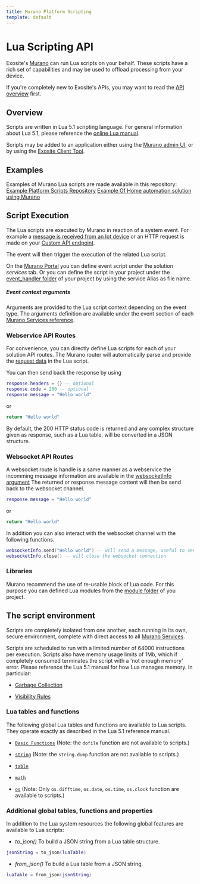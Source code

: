 ```yaml
---
title: Murano Platform Scripting
template: default
---
```


# Lua Scripting API

Exosite's [Murano](../) can run Lua scripts on your behalf. These scripts have
a rich set of capabilities and may be used to offload processing from your
device.

If you're completely new to Exosite's APIs, you may want to read the [API overview](../get-started/) first.


## Overview

Scripts are written in Lua 5.1 scripting language. For general information
about Lua 5.1, please reference the [online Lua manual](http://www.lua.org/manual/5.1/).

Scripts may be added to an application either using the [Murano admin UI](https://www.exosite.com/business/solutions), or by
using the [Exosite Client Tool](../exosite-cli/).


## Examples

Examples of Murano Lua scripts are made available in this repository:
[Example Platform Scripts Repository](https://github.com/exosite/murano-examples/tree/master/solutions/simple_graph)
[Example Of Home automation solution using Murano](https://github.com/exosite/home-automation-example)


## Script Execution

The Lua scripts are executed by Murano in reaction of a system event.
For example a [message is received from an Iot device](../services/device/#datapoint) or an HTTP request is made on your [Custom API endpoint](../services/webservice/#request).

The event will then trigger the execution of the related Lua script.

On the [Murano Portal](https://www.exosite.com/business/solutions) you can define event script under the solution *services* tab.
Or you can define the script in your project under the [event_handler folder](https://github.com/exosite/home-automation-example/tree/master/event_handler) of your project by using the service Alias as file name.

##### Event context arguments

Arguments are provided to the Lua script context depending on the event type. The arguments definition are available under the event section of each [Murano Services reference](../services/).


### Webservice API Routes

For convenience, you can directly define Lua scripts for each of your solution API routes.
The Murano router will automatically parse and provide the [request data](../services/webservice/#request) in the Lua script.

You can then send back the response by using
```lua
response.headers = {} -- optional
response.code = 200 -- optional
response.message = "Hello world"
```
or
```lua
return "Hello world"
```
By default, the 200 HTTP status code is returned and any complex structure given as response, such as a Lua table, will be converted in a JSON structure.


### Websocket API Routes

A websocket route is handle is a same manner as a webservice the incomming message information are available in the [websocketInfo argument](http://beta-docs.exosite.com/murano/services/websocket/#websocket_info)
The returned or response.message content will then be send back to the websocket channel.
```lua
response.message = "Hello world"
```
or
```lua
return "Hello world"
```

In addition you can also interact with the websocket channel with the following functions.
```lua
websocketInfo.send("Hello world") -- will send a message, useful to send back multiple messages.
websocketInfo.close() -- will close the websocket connection
```

### Libraries
Murano recommend the use of re-usable block of Lua code. For this purpose you can defined Lua modules from the [module folder](https://github.com/exosite/home-automation-example/tree/master/modules) of you project.


## The script environment

Scripts are completely isolated from one another, each running in its own,
secure environment, complete with direct access to all [Murano Services](../services/).

Scripts are scheduled to run with a limited number of 64000 instructions per execution.
Scripts also have memory usage limits of 1Mb, which if completely consumed
terminates the script with a 'not enough memory' error.  Please reference the
Lua 5.1 manual for how Lua manages memory. In particular:

- [Garbage Collection](http://www.lua.org/manual/5.1/manual.html#2.5)

- [Visibility Rules](http://www.lua.org/manual/5.1/manual.html#3.5)


### Lua tables and functions

The following global Lua tables and functions are available to Lua
scripts. They operate exactly as described in the Lua 5.1 reference manual.

* [`Basic Functions`](http://www.lua.org/manual/5.1/manual.html#5.1) (Note:
    the `dofile` function are not available to scripts.)

* [`string`](http://www.lua.org/manual/5.1/manual.html#5.4) (Note:
    the `string.dump` function are not available to scripts.)

* [`table`](http://www.lua.org/manual/5.1/manual.html#5.5)

* [`math`](http://www.lua.org/manual/5.1/manual.html#5.6)

* [`os`](http://www.lua.org/manual/5.1/manual.html#5.8) (Note:
    Only `os.difftime`, `os.date`, `os.time`, `os.clock` function are available to scripts.)


### Additional global tables, functions and properties

In addition to the Lua system resources the following global features are available to Lua scripts:

* *to_json()* To build a JSON string from a Lua table structure.
```lua
jsonString = to_json(luaTable)
```

* *from_json()* To build a Lua table from a JSON string.
```lua
luaTable = from_json(jsonString)
```

